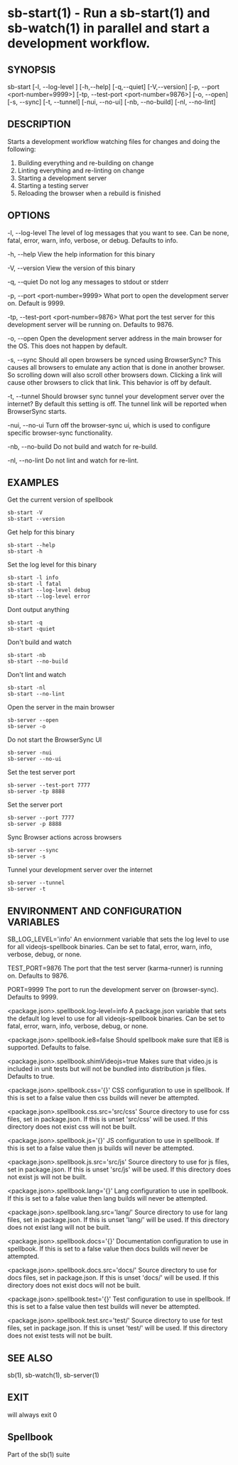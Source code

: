 # sb-start(1) - Run a sb-start(1) and sb-watch(1) in parallel and start a development workflow.

## SYNOPSIS

  sb-start [-l, --log-level <level>] [-h,--help] [-q,--quiet] [-V,--version]
            [-p, --port <port-number=9999>] [-tp, --test-port <port-number=9876>]
            [-o, --open] [-s, --sync] [-t, --tunnel] [-nui, --no-ui] [-nb, --no-build]
            [-nl, --no-lint]

## DESCRIPTION

  Starts a development workflow watching files for changes and doing the following:

  1. Building everything and re-building on change
  2. Linting everything and re-linting on change
  3. Starting a development server
  4. Starting a testing server
  5. Reloading the browser when a rebuild is finished

## OPTIONS

  -l, --log-level <level>
    The level of log messages that you want to see. Can be none, fatal, error,
    warn, info, verbose, or debug. Defaults to info.

  -h, --help
    View the help information for this binary

  -V, --version
    View the version of this binary

  -q, --quiet
    Do not log any messages to stdout or stderr

  -p, --port <port-number=9999>
    What port to open the development server on. Default is 9999.

  -tp, --test-port <port-number=9876>
    What port the test server for this development server will be running on. Defaults
    to 9876.

  -o, --open
    Open the development server address in the main browser for the OS. This does not
    happen by default.

  -s, --sync
    Should all open browsers be synced using BrowserSync? This causes all browsers to
    emulate any action that is done in another browser. So scrolling down will also scroll
    other browsers down. Clicking a link will cause other browsers to click that link. This
    behavior is off by default.

  -t, --tunnel
    Should browser sync tunnel your development server over the internet? By default this setting
    is off. The tunnel link will be reported when BrowserSync starts.

  -nui, --no-ui
    Turn off the browser-sync ui, which is used to configure specific browser-sync functionality.

  -nb, --no-build
    Do not build and watch for re-build.

  -nl, --no-lint
    Do not lint and watch for re-lint.

## EXAMPLES

  Get the current version of spellbook

    sb-start -V
    sb-start --version

  Get help for this binary

    sb-start --help
    sb-start -h

  Set the log level for this binary

    sb-start -l info
    sb-start -l fatal
    sb-start --log-level debug
    sb-start --log-level error

  Dont output anything

    sb-start -q
    sb-start -quiet

  Don't build and watch

    sb-start -nb
    sb-start --no-build

  Don't lint and watch

    sb-start -nl
    sb-start --no-lint

  Open the server in the main browser

    sb-server --open
    sb-server -o

  Do not start the BrowserSync UI

    sb-server -nui
    sb-server --no-ui

  Set the test server port

    sb-server --test-port 7777
    sb-server -tp 8888

  Set the server port

    sb-server --port 7777
    sb-server -p 8888

  Sync Browser actions across browsers

    sb-server --sync
    sb-server -s

  Tunnel your development server over the internet

    sb-server --tunnel
    sb-server -t

## ENVIRONMENT AND CONFIGURATION VARIABLES

  SB_LOG_LEVEL='info'
    An enviornment variable that sets the log level to use for all videojs-spellbook
    binaries. Can be set to fatal, error, warn, info, verbose, debug, or none.

  TEST_PORT=9876
    The port that the test server (karma-runner) is running on. Defaults to 9876.

  PORT=9999
    The port to run the development server on (browser-sync). Defaults to 9999.

  <package.json>.spellbook.log-level=info
    A package.json variable that sets the default log level to use for all videojs-spellbook
    binaries. Can be set to fatal, error, warn, info, verbose, debug, or none.

  <package.json>.spellbook.ie8=false
    Should spellbook make sure that IE8 is supported. Defaults to false.

  <package.json>.spellbook.shimVideojs=true
    Makes sure that video.js is included in unit tests but will not be bundled into
    distribution js files. Defaults to true.

  <package.json>.spellbook.css='{}'
    CSS configuration to use in spellbook. If this is set to a false value then css
    builds will never be attempted.

  <package.json>.spellbook.css.src='src/css'
    Source directory to use for css files, set in package.json. If this is unset
    'src/css' will be used. If this directory does not exist css will not be built.

  <package.json>.spellbook.js='{}'
    JS configuration to use in spellbook. If this is set to a false value then js
    builds will never be attempted.

  <package.json>.spellbook.js.src='src/js'
    Source directory to use for js files, set in package.json. If this is unset
    'src/js' will be used. If this directory does not exist js will not be built.

  <package.json>.spellbook.lang='{}'
    Lang configuration to use in spellbook. If this is set to a false value then lang
    builds will never be attempted.

  <package.json>.spellbook.lang.src='lang/'
    Source directory to use for lang files, set in package.json. If this is unset
    'lang/' will be used. If this directory does not exist lang will not be built.

  <package.json>.spellbook.docs='{}'
    Documentation configuration to use in spellbook. If this is set to a false value
    then docs builds will never be attempted.

  <package.json>.spellbook.docs.src='docs/'
    Source directory to use for docs files, set in package.json. If this is unset
    'docs/' will be used. If this directory does not exist docs will not be built.

  <package.json>.spellbook.test='{}'
    Test configuration to use in spellbook. If this is set to a false value
    then test builds will never be attempted.

  <package.json>.spellbook.test.src='test/'
    Source directory to use for test files, set in package.json. If this is unset
    'test/' will be used. If this directory does not exist tests will not be built.

## SEE ALSO

  sb(1), sb-watch(1), sb-server(1)

## EXIT

  will always exit 0

## Spellbook

  Part of the sb(1) suite
